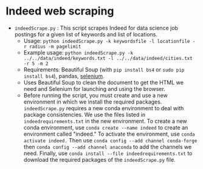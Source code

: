 # Indeed web scraping

* `indeedScrape.py` : This script scrapes Indeed for data science job postings for a given list of keywords and list of locations.
    - Usage: `python indeedScrape.py -k keywordsfile -l locationfile -r radius -m pagelimit`
    - Example usage: `python indeedScrape.py -k ../../data/indeed/keywords.txt -l ../../data/indeed/cities.txt -r 5 -m 2`
    - Requirements: Beautiful Soup (with `pip install bs4` or `sudo pip install bs4`), pandas, [selenium](https://anaconda.org/conda-forge/selenium).
    - Uses Beautiful Soup to clean the document to get the HTML we need and Selenium for launching and using the browser.
    - Before running the script, you must create and use a new environment in which we install the required packages. `indeedScrape.py` requires a new conda environment to deal with package consistencies. We use the files listed in `indeedrequirements.txt` in the new environment. To create a new conda environment, use `conda create --name indeed` to create an environment called "indeed." To activate the environment, use `conda activate indeed.` Then use `conda config --add channel conda-forge` then `conda config --add channel anaconda` to add the channels we need. Finally, use `conda install --file indeedrequirements.txt` to download the required packages of the `indeedScrape.py` file.

